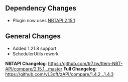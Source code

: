 ## Dependency Changes
- Plugin now uses [NBTAPI 2.15.1](https://github.com/tr7zw/Item-NBT-API/releases/tag/2.15.1)

## General Changes
- Added 1.21.8 support
- SchedulerUtils rework

**NBTAPI Changelog**: https://github.com/tr7zw/Item-NBT-API/compare/2.15.1...master
**Full Changelog**: https://github.com/yL3oft/zAPI/compare/1.4.2...1.4.3